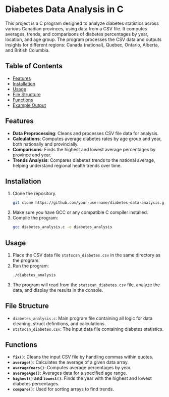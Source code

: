# Diabetes Data Analysis in C

This project is a C program designed to analyze diabetes statistics across various Canadian provinces, using data from a CSV file. It computes averages, trends, and comparisons of diabetes percentages by year, location, and age group. The program processes the CSV data and outputs insights for different regions: Canada (national), Quebec, Ontario, Alberta, and British Columbia.

## Table of Contents
- [Features](#features)
- [Installation](#installation)
- [Usage](#usage)
- [File Structure](#file-structure)
- [Functions](#functions)
- [Example Output](#example-output)

## Features
- **Data Preprocessing**: Cleans and processes CSV file data for analysis.
- **Calculations**: Computes average diabetes rates by age group and year, both nationally and provincially.
- **Comparisons**: Finds the highest and lowest average percentages by province and year.
- **Trends Analysis**: Compares diabetes trends to the national average, helping understand regional health trends over time.

## Installation
1. Clone the repository.
    ```bash
    git clone https://github.com/your-username/diabetes-data-analysis.git
    ```
2. Make sure you have GCC or any compatible C compiler installed.
3. Compile the program:
    ```bash
    gcc diabetes_analysis.c -o diabetes_analysis
    ```

## Usage
1. Place the CSV data file `statscan_diabetes.csv` in the same directory as the program.
2. Run the program:
    ```bash
    ./diabetes_analysis
    ```
3. The program will read from the `statscan_diabetes.csv` file, analyze the data, and display the results in the console.

## File Structure
- `diabetes_analysis.c`: Main program file containing all logic for data cleaning, struct definitions, and calculations.
- `statscan_diabetes.csv`: The input data file containing diabetes statistics.

## Functions
- **`fix()`**: Cleans the input CSV file by handling commas within quotes.
- **`average()`**: Calculates the average of a given data array.
- **`averageYears()`**: Computes average percentages by year.
- **`averageAge()`**: Averages data for a specified age range.
- **`highest()` and `lowest()`**: Finds the year with the highest and lowest diabetes percentages.
- **`compare()`**: Used for sorting arrays to find trends.
